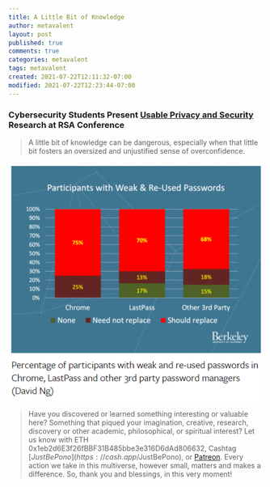 ```yaml
---
title: A Little Bit of Knowledge
author: metavalent
layout: post
published: true
comments: true
categories: metavalent
tags: metavalent
created: 2021-07-22T12:11:32-07:00
modified: 2021-07-22T12:23:44-07:00
---
```


### Cybersecurity Students Present [Usable Privacy and Security](https://www.ischool.berkeley.edu/news/2021/cybersecurity-students-present-usable-privacy-and-security-research-rsa-conference) Research at RSA Conference

> A little bit of knowledge can be dangerous, especially when that little bit fosters an oversized and unjustified sense of overconfidence.

[![Keepass Bypass and other Faux Pax](/assets/images/keepass.bypass.png "Percentage of participants with weak and re-used passwords")](https://www.ischool.berkeley.edu/news/2021/cybersecurity-students-present-usable-privacy-and-security-research-rsa-conference)

<!-- 
Watch [Title of Video](https://youtu.be/12345) if the embed below does not behave nicely. 

<div class="embed-container"><iframe width="560" height="315" src="https://www.youtube.com/embed/12345" title="YouTube video player" frameborder="0" allow="accelerometer; autoplay; clipboard-write; encrypted-media; gyroscope; picture-in-picture" allowfullscreen></iframe></div>
-->

> Have you discovered or learned something interesting or valuable here? Something that piqued your imagination, creative, research, discovery or other academic, philosophical, or spiritual interest? Let us know with ETH 0x1eb2d6E3f26fBBF31B485bbe3e316D6dAd806632, Cashtag [$JustBePono](https://cash.app/$JustBePono), or [Patreon](https://patreon.com/metavalent). Every action we take in this multiverse, however small, matters and makes a difference. So, thank you and blessings, in this very moment!
